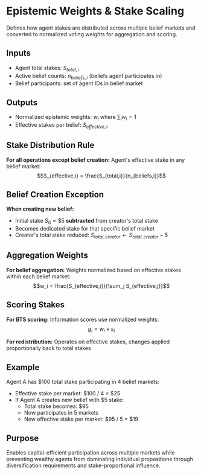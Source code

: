 # Epistemic Weights & Stake Scaling

Defines how agent stakes are distributed across multiple belief markets and converted to normalized voting weights for aggregation and scoring.

## Inputs
- Agent total stakes: $S_{total,i}$
- Active belief counts: $n_{beliefs,i}$ (beliefs agent participates in)
- Belief participants: set of agent IDs in belief market

## Outputs  
- Normalized epistemic weights: $w_i$ where $\sum_i w_i = 1$
- Effective stakes per belief: $S_{effective,i}$

## Stake Distribution Rule

**For all operations except belief creation:**
Agent's effective stake in any belief market:
$$S_{effective,i} = \frac{S_{total,i}}{n_{beliefs,i}}$$

## Belief Creation Exception

**When creating new belief:**
- Initial stake $S_0 = \$5$ **subtracted** from creator's total stake
- Becomes dedicated stake for that specific belief market  
- Creator's total stake reduced: $S_{total,creator} ← S_{total,creator} - 5$

## Aggregation Weights

**For belief aggregation:**
Weights normalized based on effective stakes within each belief market:
$$w_i = \frac{S_{effective,i}}{\sum_j S_{effective,j}}$$

## Scoring Stakes

**For BTS scoring:** Information scores use normalized weights:
$$g_i = w_i \times s_i$$

**For redistribution:** Operates on effective stakes, changes applied proportionally back to total stakes

## Example
Agent A has $100 total stake participating in 4 belief markets:
- Effective stake per market: $100 / 4 = $25
- If Agent A creates new belief with $5 stake:
  - Total stake becomes: $95
  - Now participates in 5 markets  
  - New effective stake per market: $95 / 5 = $19

## Purpose
Enables capital-efficient participation across multiple markets while preventing wealthy agents from dominating individual propositions through diversification requirements and stake-proportional influence.